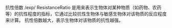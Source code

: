 抗性倍数/exp/ResistanceRatio‌是用来表示生物体对某种物质（如药物、‌农药等）的抗性程度的指标，它通过比较抗性生物体与敏感生物体对该物质的反应程度来计算。抗性倍数越大，表示生物体对该物质的抗性越强。